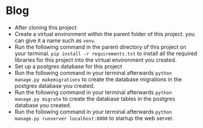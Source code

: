 # Blog
<ul>
    <li>After cloning this project</li>
    <li>Create a virtual environment within the parent folder
    of this project. you can give it a name such as <code>venv</code>.
    </li>
    <li>Run the following command in the parent directory of this project on your
    terminal. <code>pip install -r requirements.txt</code> to install 
    all the required libraries for this project into the virtual environment you created.</li>
    <li>Set up a postgres database for this project</li>
    <li>
    Run the following command in your terminal afterwards
    <code>python manage.py makemigrations</code> to create the database
    migrations in the postgres database you created.
    </li>
    <li>
    Run the following command in your terminal afterwards
    <code>python manage.py migrate</code> to create the database
    tables in the postgres database you created.
    </li>
    <li>
    Run the following command in your terminal afterwards
    <code>python manage.py runserver localhost:8000</code> to startup the web server.
    </li>
</ul>
